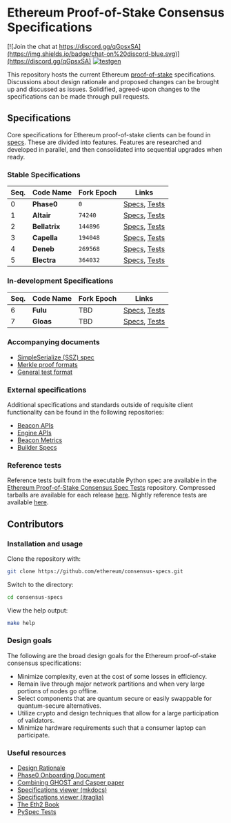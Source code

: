# Ethereum Proof-of-Stake Consensus Specifications

[![Join the chat at https://discord.gg/qGpsxSA](https://img.shields.io/badge/chat-on%20discord-blue.svg)](https://discord.gg/qGpsxSA)
[![testgen](https://github.com/ethereum/consensus-specs/actions/workflows/generate_vectors.yml/badge.svg?branch=dev&event=schedule)](https://github.com/ethereum/consensus-specs/actions/workflows/generate_vectors.yml)

This repository hosts the current Ethereum
[proof-of-stake](https://ethereum.org/en/developers/docs/consensus-mechanisms/pos/)
specifications. Discussions about design rationale and proposed changes can be
brought up and discussed as issues. Solidified, agreed-upon changes to the
specifications can be made through pull requests.

## Specifications

Core specifications for Ethereum proof-of-stake clients can be found in
[specs](specs). These are divided into features. Features are researched and
developed in parallel, and then consolidated into sequential upgrades when
ready.

### Stable Specifications

| Seq. | Code Name     | Fork Epoch | Links                                                                        |
| ---- | ------------- | ---------- | ---------------------------------------------------------------------------- |
| 0    | **Phase0**    | `0`        | [Specs](specs/phase0), [Tests](tests/core/pyspec/eth2spec/test/phase0)       |
| 1    | **Altair**    | `74240`    | [Specs](specs/altair), [Tests](tests/core/pyspec/eth2spec/test/altair)       |
| 2    | **Bellatrix** | `144896`   | [Specs](specs/bellatrix), [Tests](tests/core/pyspec/eth2spec/test/bellatrix) |
| 3    | **Capella**   | `194048`   | [Specs](specs/capella), [Tests](tests/core/pyspec/eth2spec/test/capella)     |
| 4    | **Deneb**     | `269568`   | [Specs](specs/deneb), [Tests](tests/core/pyspec/eth2spec/test/deneb)         |
| 5    | **Electra**   | `364032`   | [Specs](specs/electra), [Tests](tests/core/pyspec/eth2spec/test/electra)     |

### In-development Specifications

| Seq. | Code Name | Fork Epoch | Links                                                                |
| ---- | --------- | ---------- | -------------------------------------------------------------------- |
| 6    | **Fulu**  | TBD        | [Specs](specs/fulu), [Tests](tests/core/pyspec/eth2spec/test/fulu)   |
| 7    | **Gloas** | TBD        | [Specs](specs/gloas), [Tests](tests/core/pyspec/eth2spec/test/gloas) |

### Accompanying documents

- [SimpleSerialize (SSZ) spec](ssz/simple-serialize.md)
- [Merkle proof formats](ssz/merkle-proofs.md)
- [General test format](tests/formats/README.md)

### External specifications

Additional specifications and standards outside of requisite client
functionality can be found in the following repositories:

- [Beacon APIs](https://github.com/ethereum/beacon-apis)
- [Engine APIs](https://github.com/ethereum/execution-apis/tree/main/src/engine)
- [Beacon Metrics](https://github.com/ethereum/beacon-metrics)
- [Builder Specs](https://github.com/ethereum/builder-specs)

### Reference tests

Reference tests built from the executable Python spec are available in the
[Ethereum Proof-of-Stake Consensus Spec Tests](https://github.com/ethereum/consensus-spec-tests)
repository. Compressed tarballs are available for each release
[here](https://github.com/ethereum/consensus-spec-tests/releases). Nightly
reference tests are available
[here](https://github.com/ethereum/consensus-specs/actions/workflows/generate_vectors.yml).

## Contributors

### Installation and usage

Clone the repository with:

```bash
git clone https://github.com/ethereum/consensus-specs.git
```

Switch to the directory:

```bash
cd consensus-specs
```

View the help output:

```bash
make help
```

### Design goals

The following are the broad design goals for the Ethereum proof-of-stake
consensus specifications:

- Minimize complexity, even at the cost of some losses in efficiency.
- Remain live through major network partitions and when very large portions of
  nodes go offline.
- Select components that are quantum secure or easily swappable for
  quantum-secure alternatives.
- Utilize crypto and design techniques that allow for a large participation of
  validators.
- Minimize hardware requirements such that a consumer laptop can participate.

### Useful resources

- [Design Rationale](https://notes.ethereum.org/@vbuterin/serenity_design_rationale?type=view#)
- [Phase0 Onboarding Document](https://notes.ethereum.org/s/Bkn3zpwxB)
- [Combining GHOST and Casper paper](https://arxiv.org/abs/2003.03052)
- [Specifications viewer (mkdocs)](https://ethereum.github.io/consensus-specs/)
- [Specifications viewer (jtraglia)](https://jtraglia.github.io/eth-spec-viewer/)
- [The Eth2 Book](https://eth2book.info)
- [PySpec Tests](tests/core/pyspec/README.md)
